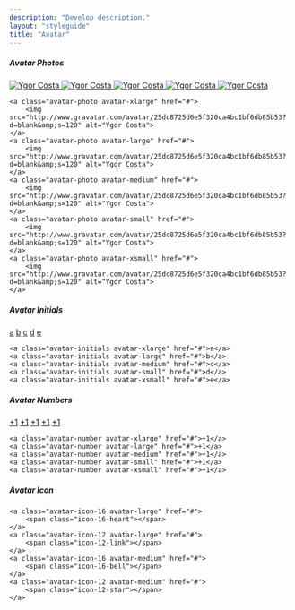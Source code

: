```yaml
---
description: "Develop description."
layout: "styleguide"
title: "Avatar"
---
```


##### Avatar Photos

<div class="group-demo">
	<a class="avatar-photo avatar-xlarge" href="#">
		<img src="http://www.gravatar.com/avatar/25dc8725d6e5f320ca4bc1bf6db85b53?d=blank&amp;s=120" alt="Ygor Costa">
	</a>
	<a class="avatar-photo avatar-large" href="#">
		<img src="http://www.gravatar.com/avatar/25dc8725d6e5f320ca4bc1bf6db85b53?d=blank&amp;s=120" alt="Ygor Costa">
	</a>
	<a class="avatar-photo avatar-medium" href="#">
		<img src="http://www.gravatar.com/avatar/25dc8725d6e5f320ca4bc1bf6db85b53?d=blank&amp;s=120" alt="Ygor Costa">
	</a>
	<a class="avatar-photo avatar-small" href="#">
		<img src="http://www.gravatar.com/avatar/25dc8725d6e5f320ca4bc1bf6db85b53?d=blank&amp;s=120" alt="Ygor Costa">
	</a>
	<a class="avatar-photo avatar-xsmall" href="#">
		<img src="http://www.gravatar.com/avatar/25dc8725d6e5f320ca4bc1bf6db85b53?d=blank&amp;s=120" alt="Ygor Costa">
	</a>
</div>

```htmlmixed
<a class="avatar-photo avatar-xlarge" href="#">
	<img src="http://www.gravatar.com/avatar/25dc8725d6e5f320ca4bc1bf6db85b53?d=blank&amp;s=120" alt="Ygor Costa">
</a>
<a class="avatar-photo avatar-large" href="#">
	<img src="http://www.gravatar.com/avatar/25dc8725d6e5f320ca4bc1bf6db85b53?d=blank&amp;s=120" alt="Ygor Costa">
</a>
<a class="avatar-photo avatar-medium" href="#">
	<img src="http://www.gravatar.com/avatar/25dc8725d6e5f320ca4bc1bf6db85b53?d=blank&amp;s=120" alt="Ygor Costa">
</a>
<a class="avatar-photo avatar-small" href="#">
	<img src="http://www.gravatar.com/avatar/25dc8725d6e5f320ca4bc1bf6db85b53?d=blank&amp;s=120" alt="Ygor Costa">
</a>
<a class="avatar-photo avatar-xsmall" href="#">
	<img src="http://www.gravatar.com/avatar/25dc8725d6e5f320ca4bc1bf6db85b53?d=blank&amp;s=120" alt="Ygor Costa">
</a>
```

##### Avatar Initials

<div class="group-demo">
	<a class="avatar-initials avatar-xlarge" href="#">a</a>
	<a class="avatar-initials avatar-large" href="#">b</a>
	<a class="avatar-initials avatar-medium" href="#">c</a>
	<a class="avatar-initials avatar-small" href="#">d</a>
	<a class="avatar-initials avatar-xsmall" href="#">e</a>
</div>

```htmlmixed
<a class="avatar-initials avatar-xlarge" href="#">a</a>
<a class="avatar-initials avatar-large" href="#">b</a>
<a class="avatar-initials avatar-medium" href="#">c</a>
<a class="avatar-initials avatar-small" href="#">d</a>
<a class="avatar-initials avatar-xsmall" href="#">e</a>
```

##### Avatar Numbers

<div class="group-demo">
	<a class="avatar-number avatar-xlarge" href="#">+1</a>
	<a class="avatar-number avatar-large" href="#">+1</a>
	<a class="avatar-number avatar-medium" href="#">+1</a>
	<a class="avatar-number avatar-small" href="#">+1</a>
	<a class="avatar-number avatar-xsmall" href="#">+1</a>
</div>

```htmlmixed
<a class="avatar-number avatar-xlarge" href="#">+1</a>
<a class="avatar-number avatar-large" href="#">+1</a>
<a class="avatar-number avatar-medium" href="#">+1</a>
<a class="avatar-number avatar-small" href="#">+1</a>
<a class="avatar-number avatar-xsmall" href="#">+1</a>
```

##### Avatar Icon

<div class="group-demo">
	<a class="avatar-icon-16 avatar-large" href="#">
		<span class="icon-16-heart"></span>
	</a>
	<a class="avatar-icon-12 avatar-large" href="#">
		<span class="icon-12-link"></span>
	</a>
	<a class="avatar-icon-16 avatar-medium" href="#">
		<span class="icon-16-bell"></span>
	</a>
	<a class="avatar-icon-12 avatar-medium" href="#">
		<span class="icon-12-star"></span>
	</a>
</div>

```htmlmixed
<a class="avatar-icon-16 avatar-large" href="#">
	<span class="icon-16-heart"></span>
</a>
<a class="avatar-icon-12 avatar-large" href="#">
	<span class="icon-12-link"></span>
</a>
<a class="avatar-icon-16 avatar-medium" href="#">
	<span class="icon-16-bell"></span>
</a>
<a class="avatar-icon-12 avatar-medium" href="#">
	<span class="icon-12-star"></span>
</a>
```